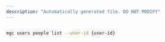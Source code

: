 ```yaml
---
description: "Automatically generated file. DO NOT MODIFY"
---
```


```bash

mgc users people list --user-id {user-id}

```